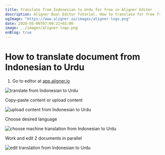 ```yaml
---
title: Translate from Indonesian to Urdu for free in Aligner Editor
description: Aligner Dual Editor Tutorial. How to translate for free from Indonesian to Urdu. Aligner is multilingual document management platform. 
ogImage: "https://www.aligner.io/images/aligner-logo.png"
date: 2020-05-06T07:09:21+03:00
image: ../images/aligner-logo.png
onBlog: true
---
```


# How to translate document from Indonesian to Urdu

1. Go to editor at [app.aligner.io](https://app.aligner.io "Aligner App web page")

![translate from Indonesian to Urdu](../aligner-blank-editor.png "translate from Indonesian to Urdu")

Copy-paste content or upload content

![upload content from Indonesian to Urdu](../aligner-uploaded-document.png "upload content from Indonesian to Urdu")

Choose desired language

![choose machine translation from Indonesian to Urdu](../aligner-language-dropdown.png "choose machine translation from Indonesian to Urdu")

Work and edit 2 documents in parallel

![edit translation from Indonesian to Urdu](../aligner-double-sitded-editor.png "edit translation from Indonesian to Urdu")


